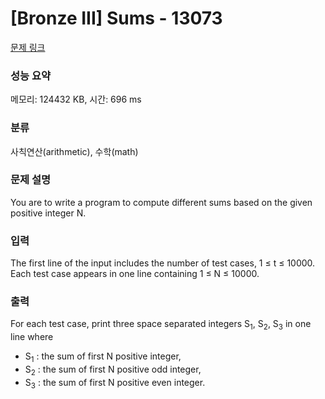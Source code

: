 # [Bronze III] Sums - 13073 

[문제 링크](https://www.acmicpc.net/problem/13073) 

### 성능 요약

메모리: 124432 KB, 시간: 696 ms

### 분류

사칙연산(arithmetic), 수학(math)

### 문제 설명

<p>You are to write a program to compute different sums based on the given positive integer N.</p>

### 입력 

 <p>The first line of the input includes the number of test cases, 1 ≤ t ≤ 10000. Each test case appears in one line containing 1 ≤ N ≤ 10000.</p>

### 출력 

 <p>For each test case, print three space separated integers S<sub>1</sub>, S<sub>2</sub>, S<sub>3</sub> in one line where</p>

<ul>
	<li>S<sub>1</sub> : the sum of first N positive integer,</li>
	<li>S<sub>2</sub> : the sum of first N positive odd integer,</li>
	<li>S<sub>3</sub> : the sum of first N positive even integer.</li>
</ul>

